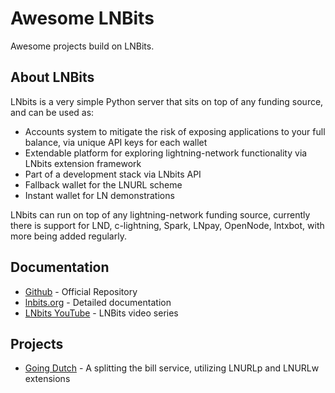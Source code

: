 # Awesome LNBits
Awesome projects build on LNBits.

## About LNBits
LNbits is a very simple Python server that sits on top of any funding source, and can be used as:

* Accounts system to mitigate the risk of exposing applications to your full balance, via unique API keys for each wallet
* Extendable platform for exploring lightning-network functionality via LNbits extension framework
* Part of a development stack via LNbits API
* Fallback wallet for the LNURL scheme
* Instant wallet for LN demonstrations

LNbits can run on top of any lightning-network funding source, currently there is support for LND, c-lightning, Spark, LNpay, OpenNode, lntxbot, with more being added regularly.

## Documentation
* [Github](https://github.com/lnbits/lnbits) - Official Repository
* [lnbits.org](https://lnbits.org) - Detailed documentation
* [LNbits YouTube](https://www.youtube.com/playlist?list=PLPj3KCksGbSYG0ciIQUWJru1dWstPHshe) - LNBits video series

## Projects
* [Going Dutch](https://goingdutch.pm) - A splitting the bill service, utilizing LNURLp and LNURLw extensions

